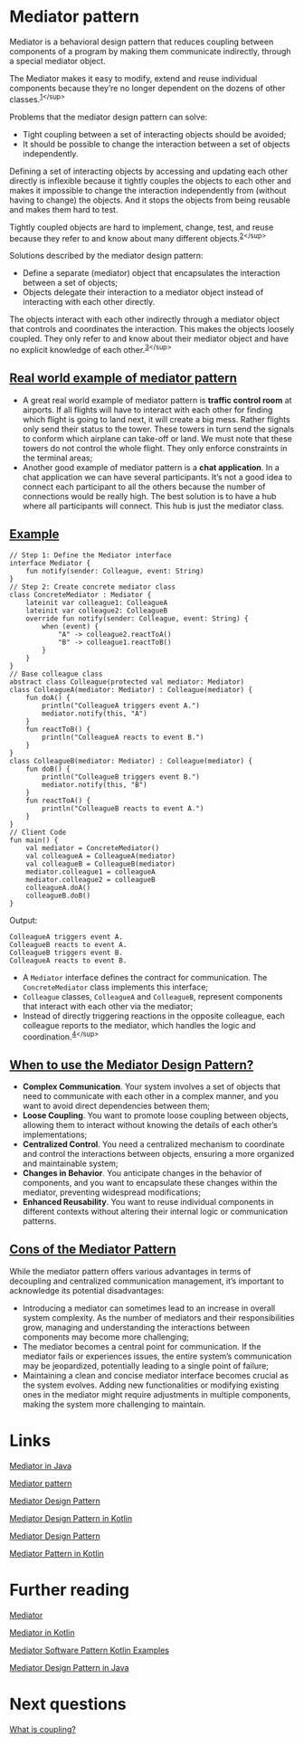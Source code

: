 # Mediator pattern
Mediator is a behavioral design pattern that reduces coupling between components of a program by making them communicate indirectly, through a special mediator object.

The Mediator makes it easy to modify, extend and reuse individual components because they’re no longer dependent on the dozens of other classes.<sup>[1](https://refactoring.guru/design-patterns/mediator/java/example#:~:text=Mediator%20is%20a,of%20other%20classes.)</sup>

Problems that the mediator design pattern can solve:
- Tight coupling between a set of interacting objects should be avoided;
- It should be possible to change the interaction between a set of objects independently.

Defining a set of interacting objects by accessing and updating each other directly is inflexible because it tightly couples the objects to each other and makes it impossible to change the interaction independently from (without having to change) the objects. And it stops the objects from being reusable and makes them hard to test.

Tightly coupled objects are hard to implement, change, test, and reuse because they refer to and know about many different objects.<sup>[2](https://en.wikipedia.org/wiki/Mediator_pattern#:~:text=Problems%20that%20the%20mediator%20design%20pattern%20can%20solve%5B,they%20refer%20to%20and%20know%20about%20many%20different%20objects.)</sup>

Solutions described by the mediator design pattern:
- Define a separate (mediator) object that encapsulates the interaction between a set of objects;
- Objects delegate their interaction to a mediator object instead of interacting with each other directly.

The objects interact with each other indirectly through a mediator object that controls and coordinates the interaction. This makes the objects loosely coupled. They only refer to and know about their mediator object and have no explicit knowledge of each other.<sup>[3](https://en.wikipedia.org/wiki/Mediator_pattern#:~:text=Solutions%20described%20by%20the%20mediator%20design%20pattern%5B,and%20have%20no%20explicit%20knowledge%20of%20each%20other.)</sup>

## [Real world example of mediator pattern](https://howtodoinjava.com/design-patterns/behavioral/mediator-pattern/#2-real-world-example-of-mediator-pattern)
- A great real world example of mediator pattern is **traffic control room** at airports. If all flights will have to interact with each other for finding which flight is going to land next, it will create a big mess. Rather flights only send their status to the tower. These towers in turn send the signals to conform which airplane can take-off or land. We must note that these towers do not control the whole flight. They only enforce constraints in the terminal areas;
- Another good example of mediator pattern is a **chat application**. In a chat application we can have several participants. It’s not a good idea to connect each participant to all the others because the number of connections would be really high. The best solution is to have a hub where all participants will connect. This hub is just the mediator class.

## [Example](https://www.javaguides.net/2023/10/mediator-design-pattern-in-kotlin.html#:~:text=Implementation%20in%20Kotlin%20Programming)
```
// Step 1: Define the Mediator interface
interface Mediator {
    fun notify(sender: Colleague, event: String)
}
// Step 2: Create concrete mediator class
class ConcreteMediator : Mediator {
    lateinit var colleague1: ColleagueA
    lateinit var colleague2: ColleagueB
    override fun notify(sender: Colleague, event: String) {
        when (event) {
            "A" -> colleague2.reactToA()
            "B" -> colleague1.reactToB()
        }
    }
}
// Base colleague class
abstract class Colleague(protected val mediator: Mediator)
class ColleagueA(mediator: Mediator) : Colleague(mediator) {
    fun doA() {
        println("ColleagueA triggers event A.")
        mediator.notify(this, "A")
    }
    fun reactToB() {
        println("ColleagueA reacts to event B.")
    }
}
class ColleagueB(mediator: Mediator) : Colleague(mediator) {
    fun doB() {
        println("ColleagueB triggers event B.")
        mediator.notify(this, "B")
    }
    fun reactToA() {
        println("ColleagueB reacts to event A.")
    }
}
// Client Code
fun main() {
    val mediator = ConcreteMediator()
    val colleagueA = ColleagueA(mediator)
    val colleagueB = ColleagueB(mediator)
    mediator.colleague1 = colleagueA
    mediator.colleague2 = colleagueB
    colleagueA.doA()
    colleagueB.doB()
}
```

Output:
```
ColleagueA triggers event A.
ColleagueB reacts to event A.
ColleagueB triggers event B.
ColleagueA reacts to event B.
```

- A `Mediator` interface defines the contract for communication. The `ConcreteMediator` class implements this interface;
- `Colleague` classes, `ColleagueA` and `ColleagueB`, represent components that interact with each other via the mediator;
- Instead of directly triggering reactions in the opposite colleague, each colleague reports to the mediator, which handles the logic and coordination.<sup>[4](https://www.javaguides.net/2023/10/mediator-design-pattern-in-kotlin.html#:~:text=1.%20A%20Mediator,logic%20and%20coordination.)</sup>

## [When to use the Mediator Design Pattern?](https://www.geeksforgeeks.org/mediator-design-pattern/#:~:text=landing%20clearance.-,When%20to%20use%20the%20Mediator%20Design%20Pattern%3F,-Complex%20Communication%3A)
- **Complex Communication**. Your system involves a set of objects that need to communicate with each other in a complex manner, and you want to avoid direct dependencies between them;
- **Loose Coupling**. You want to promote loose coupling between objects, allowing them to interact without knowing the details of each other’s implementations;
- **Centralized Control**. You need a centralized mechanism to coordinate and control the interactions between objects, ensuring a more organized and maintainable system;
- **Changes in Behavior**. You anticipate changes in the behavior of components, and you want to encapsulate these changes within the mediator, preventing widespread modifications;
- **Enhanced Reusability**. You want to reuse individual components in different contexts without altering their internal logic or communication patterns.

## [Cons of the Mediator Pattern](https://www.baeldung.com/kotlin/mediator#2-cons-of-the-mediator-pattern)
While the mediator pattern offers various advantages in terms of decoupling and centralized communication management, it’s important to acknowledge its potential disadvantages:
- Introducing a mediator can sometimes lead to an increase in overall system complexity. As the number of mediators and their responsibilities grow, managing and understanding the interactions between components may become more challenging;
- The mediator becomes a central point for communication. If the mediator fails or experiences issues, the entire system’s communication may be jeopardized, potentially leading to a single point of failure;
- Maintaining a clean and concise mediator interface becomes crucial as the system evolves. Adding new functionalities or modifying existing ones in the mediator might require adjustments in multiple components, making the system more challenging to maintain.

# Links
[Mediator in Java](https://refactoring.guru/design-patterns/mediator/java/example)

[Mediator pattern](https://en.wikipedia.org/wiki/Mediator_pattern)

[Mediator Design Pattern](https://howtodoinjava.com/design-patterns/behavioral/mediator-pattern/)

[Mediator Design Pattern in Kotlin](https://www.javaguides.net/2023/10/mediator-design-pattern-in-kotlin.html)

[Mediator Design Pattern](https://www.geeksforgeeks.org/mediator-design-pattern/)

[Mediator Pattern in Kotlin](https://www.baeldung.com/kotlin/mediator)

# Further reading
[Mediator](https://refactoring.guru/design-patterns/mediator)

[Mediator in Kotlin](https://swiderski.tech/kotlin_mediator_pattern/)

[Mediator Software Pattern Kotlin Examples](https://softwarepatterns.com/kotlin/mediator-software-pattern-kotlin-example)

[Mediator Design Pattern in Java](https://medium.com/@kalanamalshan98/mediator-pattern-in-java-755662d33c0f)

# Next questions
[What is coupling?](https://github.com/Kirchhoff-/Android-Interview-Questions/blob/master/General/What%20is%20coupling.md)
